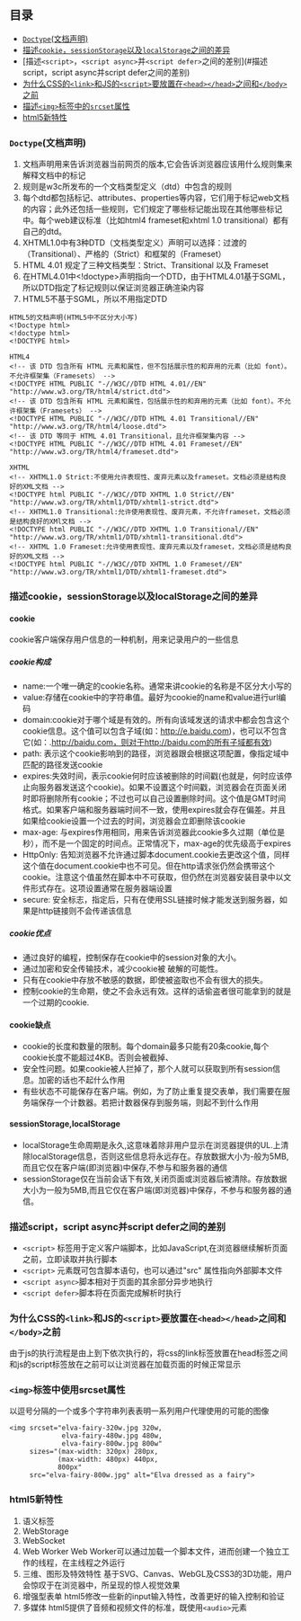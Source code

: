 ## 目录

- [`Doctype`(文档声明)](#Doctype(文档声明))
- [描述`cookie`，`sessionStorage`以及`localStorage`之间的差异](#描述cookie，sessionStorage以及localStorage之间的差异)
- [描述`<script>`，`<script async>`并`<script defer>`之间的差别](#描述script，script async并script defer之间的差别)
- [为什么CSS的`<link>`和JS的`<script>`要放置在`<head></head>`之间和`</body>`之前](#为什么CSS的<link>和JS的<script>要放置在<head></head>之间和</body>之前)
- [描述`<img>`标签中的`srcset`属性](#描述<img>标签中的srcset属性)
- [html5新特性](#html5新特性)

### `Doctype`(文档声明)
1. 文档声明用来告诉浏览器当前网页的版本,它会告诉浏览器应该用什么规则集来解释文档中的标记
2. 规则是w3c所发布的一个文档类型定义（dtd）中包含的规则
3. 每个dtd都包括标记、attributes、properties等内容，它们用于标记web文档的内容；此外还包括一些规则，它们规定了哪些标记能出现在其他哪些标记中。每个web建议标准（比如html4 frameset和xhtml 1.0 transitional）都有自己的dtd。
4. XHTML1.0中有3种DTD（文档类型定义）声明可以选择：过渡的（Transitional）、严格的（Strict）和框架的（Frameset）
5. HTML 4.01 规定了三种文档类型：Strict、Transitional 以及 Frameset
6. 在HTML4.01中<!doctype>声明指向一个DTD，由于HTML4.01基于SGML，所以DTD指定了标记规则以保证浏览器正确渲染内容
7. HTML5不基于SGML，所以不用指定DTD
```
HTML5的文档声明(HTML5中不区分大小写)
<!Doctype html>
<!doctype html>
<!DOCTYPE html>

HTML4
<!-- 该 DTD 包含所有 HTML 元素和属性，但不包括展示性的和弃用的元素（比如 font）。不允许框架集（Framesets） -->
<!DOCTYPE HTML PUBLIC "-//W3C//DTD HTML 4.01//EN" "http://www.w3.org/TR/html4/strict.dtd">
<!-- 该 DTD 包含所有 HTML 元素和属性，包括展示性的和弃用的元素（比如 font）。不允许框架集（Framesets） -->
<!DOCTYPE HTML PUBLIC "-//W3C//DTD HTML 4.01 Transitional//EN" "http://www.w3.org/TR/html4/loose.dtd">
<!-- 该 DTD 等同于 HTML 4.01 Transitional，且允许框架集内容 -->
<!DOCTYPE HTML PUBLIC "-//W3C//DTD HTML 4.01 Frameset//EN" "http://www.w3.org/TR/html4/frameset.dtd">

XHTML
<!-- XHTML1.0 Strict:不使用允许表现性、废弃元素以及frameset。文档必须是结构良好的XML文档 -->
<!DOCTYPE html PUBLIC "-//W3C//DTD XHTML 1.0 Strict//EN" "http://www.w3.org/TR/xhtml1/DTD/xhtml1-strict.dtd">
<!-- XHTML1.0 Transitional:允许使用表现性、废弃元素，不允许frameset，文档必须是结构良好的XMl文档 -->
<!DOCTYPE html PUBLIC "-//W3C//DTD XHTML 1.0 Transitional//EN" "http://www.w3.org/TR/xhtml1/DTD/xhtml1-transitional.dtd">
<!-- XHTML 1.0 Frameset:允许使用表现性、废弃元素以及frameset，文档必须是结构良好的XML文档 -->
<!DOCTYPE html PUBLIC "-//W3C//DTD XHTML 1.0 Frameset//EN" "http://www.w3.org/TR/xhtml1/DTD/xhtml1-frameset.dtd">
```

### 描述cookie，sessionStorage以及localStorage之间的差异

#### cookie
cookie客户端保存用户信息的一种机制，用来记录用户的一些信息
##### cookie构成
* name:一个唯一确定的cookie名称。通常来讲cookie的名称是不区分大小写的
* value:存储在cookie中的字符串值。最好为cookie的name和value进行url编码
* domain:cookie对于哪个域是有效的。所有向该域发送的请求中都会包含这个cookie信息。这个值可以包含子域(如：http://e.baidu.com)，也可以不包含它(如：.http://baidu.com，则对于http://baidu.com的所有子域都有效)
* path: 表示这个cookie影响到的路径，浏览器跟会根据这项配置，像指定域中匹配的路径发送cookie
* expires:失效时间，表示cookie何时应该被删除的时间戳(也就是，何时应该停止向服务器发送这个cookie)。如果不设置这个时间戳，浏览器会在页面关闭时即将删除所有cookie；不过也可以自己设置删除时间。这个值是GMT时间格式。如果客户端和服务器端时间不一致，使用expires就会存在偏差。并且如果给cookie设置一个过去的时间，浏览器会立即删除该cookie
* max-age: 与expires作用相同，用来告诉浏览器此cookie多久过期（单位是秒），而不是一个固定的时间点。正常情况下，max-age的优先级高于expires
* HttpOnly: 告知浏览器不允许通过脚本document.cookie去更改这个值，同样这个值在document.cookie中也不可见。但在http请求张仍然会携带这个cookie。注意这个值虽然在脚本中不可获取，但仍然在浏览器安装目录中以文件形式存在。这项设置通常在服务器端设置
* secure: 安全标志，指定后，只有在使用SSL链接时候才能发送到服务器，如果是http链接则不会传递该信息
##### cookie优点
* 通过良好的编程，控制保存在cookie中的session对象的大小。
* 通过加密和安全传输技术，减少cookie被 破解的可能性。
* 只有在cookie中存放不敏感的数据，即使被盗取也不会有很大的损失。
* 控制cookie的生命期，使之不会永远有效。这样的话偷盗者很可能拿到的就是一个过期的cookie.
#### cookie缺点
* cookie的长度和数量的限制。每个domain最多只能有20条cookie,每个cookie长度不能超过4KB。否则会被截掉、
* 安全性问题。如果cookie被人拦掉了，那个人就可以获取到所有session信息。加密的话也不起什么作用
* 有些状态不可能保存在客户端。例如，为了防止重复提交表单，我们需要在服务端保存一个计数器。若把计数器保存到服务端，则起不到什么作用
#### sessionStorage,localStorage
* localStorage生命周期是永久,这意味着除非用户显示在浏览器提供的UL.上清除localStorage信息，否则这些信息将永远存在。存放数据大小为-般为5MB,而且它仅在客户端(即浏览器)中保存,不参与和服务器的通信
* sessionStorage仅在当前会话下有效,关闭页面或浏览器后被清除。存放数据大小为一般为5MB,而且它仅在客户端(即浏览器)中保存，不参与和服务器的通信。

### 描述script，script async并script defer之间的差别
* `<script>` 标签用于定义客户端脚本，比如JavaScript,在浏览器继续解析页面之前，立即读取并执行脚本
* `<script>` 元素既可包含脚本语句，也可以通过"src" 属性指向外部脚本文件
* `<script async>`脚本相对于页面的其余部分异步地执行
* `<script defer>`脚本将在页面完成解析时执行

### 为什么CSS的`<link>`和JS的`<script>`要放置在`<head></head>`之间和`</body>`之前
由于js的执行流程是由上到下依次执行的，将css的link标签放置在head标签之间和js的script标签放在</body>之前可以让浏览器在加载页面的时候正常显示

### `<img>`标签中使用srcset属性
以逗号分隔的一个或多个字符串列表表明一系列用户代理使用的可能的图像
```
<img srcset="elva-fairy-320w.jpg 320w,
             elva-fairy-480w.jpg 480w,
             elva-fairy-800w.jpg 800w"
     sizes="(max-width: 320px) 280px,
            (max-width: 480px) 440px,
            800px"
     src="elva-fairy-800w.jpg" alt="Elva dressed as a fairy">
```

### html5新特性
1. 语义标签
2. WebStorage
3. WebSocket
4. Web Worker
Web Worker可以通过加载一个脚本文件，进而创建一个独立工作的线程，在主线程之外运行
5. 三维、图形及特效特性
基于SVG、Canvas、WebGL及CSS3的3D功能，用户会惊叹于在浏览器中，所呈现的惊人视觉效果
6. 增强型表单
html5修改一些新的input输入特性，改善更好的输入控制和验证
7. 多媒体
html5提供了音频和视频文件的标准，既使用`<audio>`元素